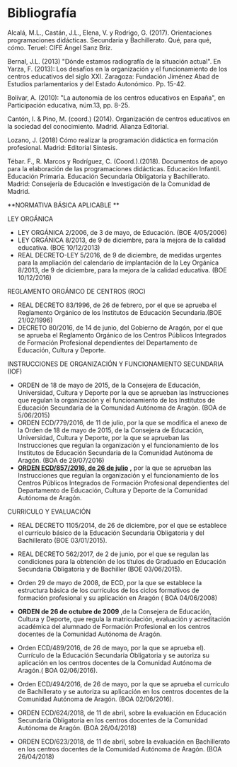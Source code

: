 # Bibliografía


Alcalá, M.L., Castán, J.L., Elena, V. y Rodrigo, G. (2017). Orientaciones programaciones didácticas. Secundaria y Bachillerato. Qué, para qué, cómo. Teruel: CIFE Ángel Sanz Briz.

Bernal, J.L. (2013) &quot;Dónde estamos radiografía de la situación actual&quot;. En Yarza, F. (2013): Los desafíos en la organización y el funcionamiento de los centros educativos del siglo XXI. Zaragoza: Fundación Jiménez Abad de Estudios parlamentarios y del Estado Autonómico. Pp. 15-42.

Bolívar, A. (2010): &quot;La autonomía de los centros educativos en España&quot;, en Participación educativa, núm.13, pp. 8-25.

Cantón, I. &amp; Pino, M. (coord.) (2014). Organización de centros educativos en la sociedad del conocimiento. Madrid. Alianza Editorial.

Lozano, J. (2018) Cómo realizar la programación didáctica en formación profesional. Madrid: Editorial Síntesis.

Tébar. F., R. Marcos y Rodríguez, C. (Coord.).(2018). Documentos de apoyo para la elaboración de las programaciones didácticas. Educación Infantil. Educación Primaria. Educación Secundaria Obligatoria y Bachillerato. Madrid: Consejería de Educación e Investigación de la Comunidad de Madrid.

**NORMATIVA BÁSICA APLICABLE       **

LEY ORGÁNICA

- LEY ORGÁNICA 2/2006, de 3 de mayo, de Educación. (BOE 4/05/2006)
- LEY ORGÁNICA 8/2013, de 9 de diciembre, para la mejora de la calidad educativa. (BOE 10/12/2013)
- REAL DECRETO-LEY 5/2016, de 9 de diciembre, de medidas urgentes para la ampliación del calendario de implantación de la Ley Orgánica 8/2013, de 9 de diciembre, para la mejora de la calidad educativa. (BOE 10/12/2016)

REGLAMENTO ORGÁNICO DE CENTROS (ROC)

- REAL DECRETO 83/1996, de 26 de febrero, por el que se aprueba el Reglamento Orgánico de los Institutos de Educación Secundaria.(BOE 21/02/1996)
- DECRETO 80/2016, de 14 de junio, del Gobierno de Aragón, por el que se aprueba el Reglamento Orgánico de los Centros Públicos Integrados de Formación Profesional dependientes del Departamento de Educación, Cultura y Deporte.

INSTRUCCIONES DE ORGANIZACIÓN Y FUNCIONAMIENTO SECUNDARIA (IOF)

- ORDEN de 18 de mayo de 2015, de la Consejera de Educación, Universidad, Cultura y Deporte por la que se aprueban las Instrucciones que regulan la organización y el funcionamiento de los Institutos de Educación Secundaria de la Comunidad Autónoma de Aragón. (BOA de 5/06/2015)
- ORDEN ECD/779/2016, de 11 de julio, por la que se modifica el anexo de la Orden de 18 de mayo de 2015, de la Consejera de Educación, Universidad, Cultura y Deporte, por la que se aprueban las Instrucciones que regulan la organización y el funcionamiento de los Institutos de Educación Secundaria de la Comunidad Autónoma de Aragón. (BOA de 29/07/2016)
- [**ORDEN ECD/857/2016, de 26 de julio**](http://www.boa.aragon.es/cgi-bin/EBOA/BRSCGI?CMD=VEROBJ&amp;MLKOB=922112663232) **,** por la que se aprueban las Instrucciones que regulan la organización y el funcionamiento de los Centros Públicos Integrados de Formación Profesional dependientes del Departamento de Educación, Cultura y Deporte de la Comunidad Autónoma de Aragón.

CURRICULO Y EVALUACIÓN

- REAL DECRETO 1105/2014, de 26 de diciembre, por el que se establece el currículo básico de la Educación Secundaria Obligatoria y del Bachillerato (BOE 03/01/2015).

- REAL DECRETO 562/2017, de 2 de junio, por el que se regulan las condiciones para la obtención de los títulos de Graduado en Educación Secundaria Obligatoria y de Bachiller (BOE 03/06/2015).

- Orden 29 de mayo de 2008, de ECD, por la que se establece la estructura básica de los currículos de los ciclos formativos de formación profesional y su aplicación en Aragón ( BOA 04/06/2008)

- **ORDEN de 26 de octubre de 2009** ,de la Consejera de Educación, Cultura y Deporte, que regula la matriculación, evaluación y acreditación académica del alumnado de Formación Profesional en los centros docentes de la Comunidad Autónoma de Aragón.

- Orden ECD/489/2016, de 26 de mayo, por la que se aprueba el). Currículo de la Educación Secundaria Obligatoria y se autoriza su aplicación en los centros docentes de la Comunidad Autónoma de Aragón.( BOA 02/06/2016).

- Orden ECD/494/2016, de 26 de mayo, por la que se aprueba el currículo de Bachillerato y se autoriza su aplicación en los centros docentes de la Comunidad Autónoma de Aragón. (BOA 02/06/2016).

- ORDEN ECD/624/2018, de 11 de abril, sobre la evaluación en Educación Secundaria Obligatoria en los centros docentes de la Comunidad Autónoma de Aragón. (BOA 26/04/2018)

- ORDEN ECD/623/2018, de 11 de abril, sobre la evaluación en Bachillerato en los centros docentes de la Comunidad Autónoma de Aragón. (BOA 26/04/2018)